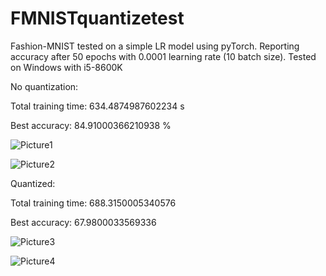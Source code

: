 # FMNISTquantizetest

Fashion-MNIST tested on a simple LR model using pyTorch. Reporting accuracy after 50 epochs with 0.0001 learning rate (10 batch size). Tested on Windows with i5-8600K

No quantization:

Total training time: 634.4874987602234 s

Best accuracy: 84.91000366210938 %

![Picture1](https://user-images.githubusercontent.com/105780035/222964994-bbd02358-71c8-43fb-af37-85206a634f22.png)

![Picture2](https://user-images.githubusercontent.com/105780035/222965003-0fc589d5-9e89-45d4-8bd2-968893c2a11c.png)


Quantized:

Total training time: 688.3150005340576

Best accuracy: 67.9800033569336

![Picture3](https://user-images.githubusercontent.com/105780035/222965030-43a8cf88-923d-4f71-a720-4ff43283462e.png)

![Picture4](https://user-images.githubusercontent.com/105780035/222965032-6db8f990-8993-4e0b-9438-cf413d86bf33.png)
